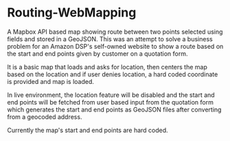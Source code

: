 # Routing-WebMapping
 A Mapbox API based map showing route between two points selected using fields and stored in a GeoJSON. This was an attempt to solve a business problem for an Amazon DSP's self-owned website to show a route based on the start and end points given by customer on a quotation form.

It is a basic map that loads and asks for location, then centers the map based on the location and if user denies location, a hard coded coordinate is provided and map is loaded.

In live environment, the location feature will be disabled and the start and end points will be fetched from user based input from the quotation form which generates the start and end points as GeoJSON files after converting from a geocoded address.

Currently the map's start and end points are hard coded.
